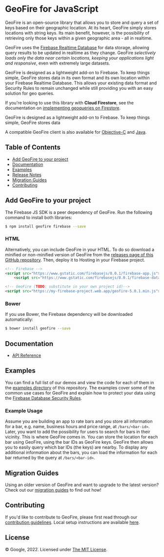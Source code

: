 # GeoFire for JavaScript 

GeoFire is an open-source library that allows you to store and query a set of keys based on their
geographic location. At its heart, GeoFire simply stores locations with string keys. Its main
benefit, however, is the possibility of retrieving only those keys within a given geographic
area - all in realtime.

GeoFire uses the [Firebase Realtime Database](https://firebase.google.com/docs/database/) for data
storage, allowing query results to be updated in realtime as they change. GeoFire *selectively loads
only the data near certain locations, keeping your applications light and responsive*, even with
extremely large datasets.

GeoFire is designed as a lightweight add-on to Firebase. To keep things simple, GeoFire stores data
in its own format and its own location within your Firebase Realtime Database. This allows your existing data
format and Security Rules to remain unchanged while still providing you with an easy solution for geo
queries.

If you're looking to use this library with **Cloud Firestore**, see the documentation on 
[implementing geoqueries on Firestore](https://firebase.google.com/docs/firestore/solutions/geoqueries).

GeoFire is designed as a lightweight add-on to Firebase. To keep things simple, GeoFire stores data

A compatible GeoFire client is also available for [Objective-C](https://github.com/firebase/geofire-objc)
and [Java](https://github.com/firebase/geofire-java).

## Table of Contents

* [Add GeoFire to your project](#add-geofire-to-your-project)
* [Documentation](#documentation)
* [Examples](#examples)
* [Release Notes](https://github.com/firebase/geofire-js/releases)
* [Migration Guides](#migration-guides)
* [Contributing](#contributing)

## Add GeoFire to your project

The Firebase JS SDK is a peer dependency of GeoFire. Run the following command to install both libraries:

```bash
$ npm install geofire firebase --save
```

### HTML

Alternatively, you can include GeoFire in your HTML. To do so download a minified or non-minified version of GeoFire from the [releases page of this GitHub repository](https://github.com/firebase/geofire-js/releases). Then, deploy it to Hosting in your Firebase project. 

```html
<!-- Firebase -->
<script src="https://www.gstatic.com/firebasejs/8.0.1/firebase-app.js"></script>
    <script src="https://www.gstatic.com/firebasejs/8.0.1/firebase-database.js"></script>

<!-- GeoFire (TODO: substitute in your own project id)-->
<script src="https://my-firebase-project.web.app/geofire-5.0.1.min.js"></script>
```

### Bower

If you use Bower, the Firebase dependency will be downloaded automatically:

```bash
$ bower install geofire --save
```

## Documentation

* [API Reference](docs/reference.md)

## Examples

You can find a full list of our demos and view the code for each of them in the
[examples directory](examples/) of this repository. The examples cover some of the common use
cases for GeoFire and explain how to protect your data using the
[Firebase Database Security Rules](https://firebase.google.com/docs/database/security/).

### Example Usage

Assume you are building an app to rate bars and you store all information for a bar, e.g. name,
business hours and price range, at `/bars/<bar-id>`. Later, you want to add the possibility for
users to search for bars in their vicinity. This is where GeoFire comes in. You can store the
location for each bar using GeoFire, using the bar IDs as GeoFire keys. GeoFire then allows you to
easily query which bar IDs (the keys) are nearby. To display any additional information about the
bars, you can load the information for each bar returned by the query at `/bars/<bar-id>`.

## Migration Guides

Using an older version of GeoFire and want to upgrade to the latest version? Check out our
[migration guides](docs/migration.md) to find out how!

## Contributing

If you'd like to contribute to GeoFire, please first read through our [contribution
guidelines](.github/CONTRIBUTING.md). Local setup instructions are available [here](.github/CONTRIBUTING.md#local-setup).

[gh-actions]: https://github.com/firebase/geofire-js/actions
[gh-actions-badge]: https://github.com/firebase/geofire-js/workflows/CI%20Tests/badge.svg

## License

© Google, 2022. Licensed under [The MIT License](LICENSE).
